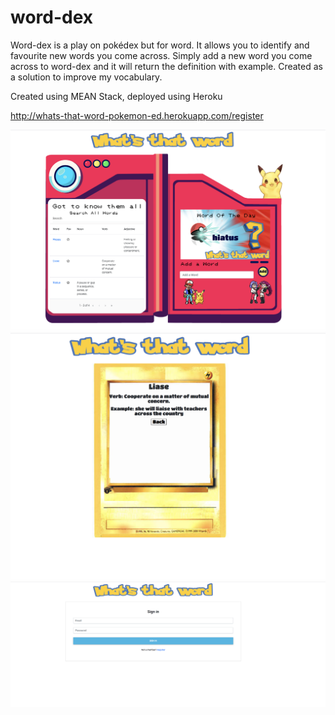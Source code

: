 # word-dex

Word-dex is a play on pokédex but for word. It allows you to identify and favourite new words you come across. Simply add a new word you come across to word-dex and it will return the definition with example. Created as a solution to improve my vocabulary.

Created using MEAN Stack, deployed using Heroku

http://whats-that-word-pokemon-ed.herokuapp.com/register

![word-dex](./photos/wordIndex.png)
![info-card](./photos/wordIndex-2.png)
![login](./photos/wordIndex-3.png)
